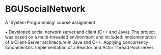 # BGUSocialNetwork
A 'System Programming' course assignment

•	Developed social network server and client (C++ and Java).
The project was based on a multi-threaded environment and included: 
Implementation of a Client-Server architecture in Java and C++. Applying concurrency fundamentals. 
Implementation of a Reactor and Actor Thread Pool server.
